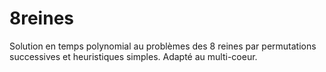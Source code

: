 # 8reines
Solution en temps polynomial au problèmes des 8 reines par permutations successives et heuristiques simples.
Adapté au multi-coeur.
